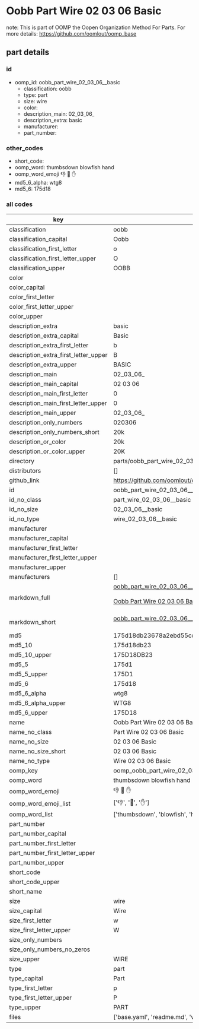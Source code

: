 # Oobb Part Wire 02 03 06  Basic  

note: This is part of OOMP the Oopen Organization Method For Parts. For more details: https://github.com/oomlout/oomp_base

##  part details





### id
* oomp_id: oobb_part_wire_02_03_06__basic
  * classification: oobb
  * type: part
  * size: wire
  * color: 
  * description_main: 02_03_06_
  * description_extra: basic
  * manufacturer: 
  * part_number: 

### other_codes
* short_code: 
* oomp_word: thumbsdown blowfish hand
* oomp_word_emoji :thumbsdown: :blowfish: :hand:
* md5_6_alpha: wtg8
* md5_6: 175d18

### all codes 
| key | value |  
| --- | --- |  
| classification | oobb |  
| classification_capital | Oobb |  
| classification_first_letter | o |  
| classification_first_letter_upper | O |  
| classification_upper | OOBB |  
| color |  |  
| color_capital |  |  
| color_first_letter |  |  
| color_first_letter_upper |  |  
| color_upper |  |  
| description_extra | basic |  
| description_extra_capital | Basic |  
| description_extra_first_letter | b |  
| description_extra_first_letter_upper | B |  
| description_extra_upper | BASIC |  
| description_main | 02_03_06_ |  
| description_main_capital | 02 03 06  |  
| description_main_first_letter | 0 |  
| description_main_first_letter_upper | 0 |  
| description_main_upper | 02_03_06_ |  
| description_only_numbers | 020306 |  
| description_only_numbers_short | 20k |  
| description_or_color | 20k |  
| description_or_color_upper | 20K |  
| directory | parts/oobb_part_wire_02_03_06__basic |  
| distributors | [] |  
| github_link | https://github.com/oomlout/oomlout_oomp_part_src/tree/main/parts/oobb_part_wire_02_03_06__basic/working |  
| id | oobb_part_wire_02_03_06__basic |  
| id_no_class | part_wire_02_03_06__basic |  
| id_no_size | 02_03_06__basic |  
| id_no_type | wire_02_03_06__basic |  
| manufacturer |  |  
| manufacturer_capital |  |  
| manufacturer_first_letter |  |  
| manufacturer_first_letter_upper |  |  
| manufacturer_upper |  |  
| manufacturers | [] |  
| markdown_full | [oobb_part_wire_02_03_06__basic](https://github.com/oomlout/oomlout_oomp_part_src/tree/main/parts/oobb_part_wire_02_03_06__basic/working)<br>[](https://github.com/oomlout/oomlout_oomp_part_src/tree/main/parts/oobb_part_wire_02_03_06__basic/working)<br>[Oobb Part Wire 02 03 06  Basic](https://github.com/oomlout/oomlout_oomp_part_src/tree/main/parts/oobb_part_wire_02_03_06__basic/working)<br><br> |  
| markdown_short | [oobb_part_wire_02_03_06__basic](https://github.com/oomlout/oomlout_oomp_part_src/tree/main/parts/oobb_part_wire_02_03_06__basic/working)<br><br> |  
| md5 | 175d18db23678a2ebd55cdc4597b957b |  
| md5_10 | 175d18db23 |  
| md5_10_upper | 175D18DB23 |  
| md5_5 | 175d1 |  
| md5_5_upper | 175D1 |  
| md5_6 | 175d18 |  
| md5_6_alpha | wtg8 |  
| md5_6_alpha_upper | WTG8 |  
| md5_6_upper | 175D18 |  
| name | Oobb Part Wire 02 03 06  Basic |  
| name_no_class | Part Wire 02 03 06  Basic |  
| name_no_size | 02 03 06  Basic |  
| name_no_size_short | 02 03 06  Basic |  
| name_no_type | Wire 02 03 06  Basic |  
| oomp_key | oomp_oobb_part_wire_02_03_06__basic |  
| oomp_word | thumbsdown blowfish hand |  
| oomp_word_emoji | :thumbsdown: :blowfish: :hand: |  
| oomp_word_emoji_list | [':thumbsdown:', ':blowfish:', ':hand:'] |  
| oomp_word_list | ['thumbsdown', 'blowfish', 'hand'] |  
| part_number |  |  
| part_number_capital |  |  
| part_number_first_letter |  |  
| part_number_first_letter_upper |  |  
| part_number_upper |  |  
| short_code |  |  
| short_code_upper |  |  
| short_name |  |  
| size | wire |  
| size_capital | Wire |  
| size_first_letter | w |  
| size_first_letter_upper | W |  
| size_only_numbers |  |  
| size_only_numbers_no_zeros |  |  
| size_upper | WIRE |  
| type | part |  
| type_capital | Part |  
| type_first_letter | p |  
| type_first_letter_upper | P |  
| type_upper | PART |  
| files | ['base.yaml', 'readme.md', 'working.json', 'working.yaml'] |  
